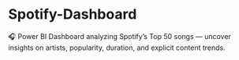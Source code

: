# Spotify-Dashboard
🎧 Power BI Dashboard analyzing Spotify’s Top 50 songs — uncover insights on artists, popularity, duration, and explicit content trends.
